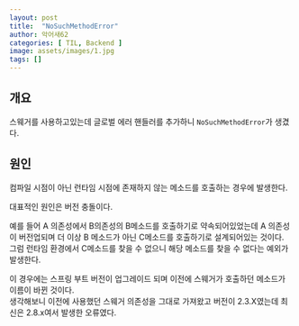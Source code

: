 ```yaml
---
layout: post
title:  "NoSuchMethodError"
author: 악어새62
categories: [ TIL, Backend ]
image: assets/images/1.jpg
tags: []
---
```

## 개요

스웨거를 사용하고있는데 글로벌 에러 핸들러를 추가하니 `NoSuchMethodError`가 생겼다.

## 원인

컴파일 시점이 아닌 런타임 시점에 존재하지 않는 메소드를 호출하는 경우에 발생한다.

대표적인 원인은 버전 충돌이다.  

예를 들어 A 의존성에서 B의존성의 B메소드를 호출하기로 약속되어있었는데 A 의존성이 버전업되며 더 이상 B 메소드가 아닌 C메소드를 호출하기로 설계되어있는 것이다.  
그럼 런타임 환경에서 C메소드를 찾을 수 없으니 해당 메소드를 찾을 수 없다는 예외가 발생한다.  

이 경우에는 스프링 부트 버전이 업그레이드 되며 이전에 스웨거가 호출하던 메소드가 이름이 바뀐 것이다.  
생각해보니 이전에 사용했던 스웨거 의존성을 그대로 가져왔고 버전이 2.3.X였는데 최신은 2.8.x여서 발생한 오류였다.